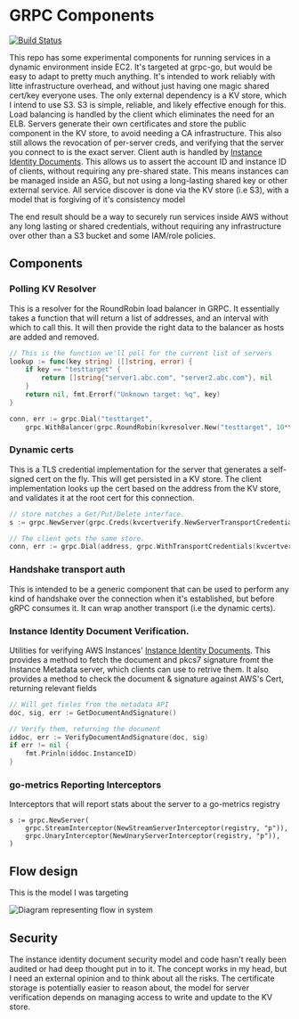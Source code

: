 # GRPC Components
[![Build Status](https://travis-ci.org/lstoll/grpce.svg?branch=master)](https://travis-ci.org/lstoll/grpce)

This repo has some experimental components for running services in a dynamic environment inside EC2. It's targeted at grpc-go, but would be easy to adapt to pretty much anything. It's intended to work reliably with litte infrastructure overhead, and without just having one magic shared cert/key everyone uses. The only external dependency is a KV store, which I intend to use S3. S3 is simple, reliable, and likely effective enough for this. Load balancing is handled by the client which eliminates the need for an ELB. Servers generate their own certificates and store the public component in the KV store, to avoid needing a CA infrastructure. This also still allows the revocation of per-server creds, and verifying that the server you connect to is the exact server. Client auth is handled by [Instance Identity Documents](http://docs.aws.amazon.com/AWSEC2/latest/UserGuide/instance-identity-documents.html). This allows us to assert the account ID and instance ID of clients, without requiring any pre-shared state. This means instances can be managed inside an ASG, but not using a long-lasting shared key or other external service. All service discover is done via the KV store (i.e S3), with a model that is forgiving of it's consistency model

The end result should be a way to securely run services inside AWS without any long lasting or shared credentials, without requiring any infrastructure over other than a S3 bucket and some IAM/role policies.

## Components

### Polling KV Resolver

This is a resolver for the RoundRobin load balancer in GRPC. It
essentially takes a function that will return a list of addresses, and
an interval with which to call this. It will then provide the right
data to the balancer as hosts are added and removed.

```go
// This is the function we'll poll for the current list of servers
lookup := func(key string) ([]string, error) {
	if key == "testtarget" {
		return []string{"server1.abc.com", "server2.abc.com"}, nil
	}
	return nil, fmt.Errorf("Unknown target: %q", key)
}

conn, err := grpc.Dial("testtarget",
	grpc.WithBalancer(grpc.RoundRobin(kvresolver.New("testtarget", 10*time.Second, lookup))))
```

### Dynamic certs

This is a TLS credential implementation for the server that generates
a self-signed cert on the fly. This will get persisted in a KV
store. The client implementation looks up the cert based on the
address from the KV store, and validates it at the root cert for this
connection.

```go
// store matches a Get/Put/Delete interface.
s := grpc.NewServer(grpc.Creds(kvcertverify.NewServerTransportCredentials(store, address, time.Now().AddDate(0, 0, 1))))

// The client gets the same store.
conn, err := grpc.Dial(address, grpc.WithTransportCredentials(kvcertverify.NewClientTransportCredentials(store)))
```

### Handshake transport auth

This is intended to be a generic component that can be used to perform any kind of handshake over the connection when it's established, but before gRPC consumes it. It can wrap another transport (i.e the dynamic certs).

### Instance Identity Document Verification.

Utilities for verifying AWS Instances' [Instance Identity Documents](http://docs.aws.amazon.com/AWSEC2/latest/UserGuide/instance-identity-documents.html). This provides a method to fetch the document and pkcs7 signature fromt the Instance Metadata server, which clients can use to retrive them. It also provides a method to check the document & signature against AWS's Cert, returning relevant fields

```go
// Will get fieles from the metadata API
doc, sig, err := GetDocumentAndSignature()

// Verify them, returning the document
iddoc, err := VerifyDocumentAndSignature(doc, sig)
if err != nil {
	fmt.Prinln(iddoc.InstanceID)
}
```

### go-metrics Reporting Interceptors

Interceptors that will report stats about the server to a go-metrics registry

```
s := grpc.NewServer(
	grpc.StreamInterceptor(NewStreamServerInterceptor(registry, "p")),
	grpc.UnaryInterceptor(NewUnaryServerInterceptor(registry, "p")),
)
```

## Flow design

This is the model I was targeting

![Diagram representing flow in system](https://cdn.lstoll.net/screen/grpcexperiments_flow.html_-_draw.io_2016-06-11_14-29-17.png)


## Security

The instance identity document security model and code hasn't really been audited or had deep thought put in to it. The concept works in my head, but I need an external opinion and to think about all the risks. The certificate storage is potentially easier to reason about, the model for server verification depends on managing access to write and update to the KV store.
